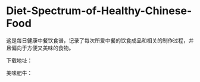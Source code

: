 # Diet-Spectrum-of-Healthy-Chinese-Food
这是每日健康中餐饮食谱，记录了每次所爱中餐的饮食成品和相关的制作过程，并且偏向于方便又美味的食物。

下载地址：

美味肥牛：

